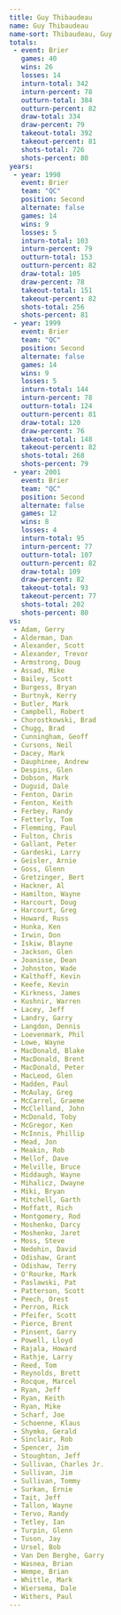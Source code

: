 ```yaml
---
title: Guy Thibaudeau
name: Guy Thibaudeau
name-sort: Thibaudeau, Guy
totals:
 - event: Brier
   games: 40
   wins: 26
   losses: 14
   inturn-total: 342
   inturn-percent: 78
   outturn-total: 384
   outturn-percent: 82
   draw-total: 334
   draw-percent: 79
   takeout-total: 392
   takeout-percent: 81
   shots-total: 726
   shots-percent: 80
years:
 - year: 1998
   event: Brier
   team: "QC"
   position: Second
   alternate: false
   games: 14
   wins: 9
   losses: 5
   inturn-total: 103
   inturn-percent: 79
   outturn-total: 153
   outturn-percent: 82
   draw-total: 105
   draw-percent: 78
   takeout-total: 151
   takeout-percent: 82
   shots-total: 256
   shots-percent: 81
 - year: 1999
   event: Brier
   team: "QC"
   position: Second
   alternate: false
   games: 14
   wins: 9
   losses: 5
   inturn-total: 144
   inturn-percent: 78
   outturn-total: 124
   outturn-percent: 81
   draw-total: 120
   draw-percent: 76
   takeout-total: 148
   takeout-percent: 82
   shots-total: 268
   shots-percent: 79
 - year: 2001
   event: Brier
   team: "QC"
   position: Second
   alternate: false
   games: 12
   wins: 8
   losses: 4
   inturn-total: 95
   inturn-percent: 77
   outturn-total: 107
   outturn-percent: 82
   draw-total: 109
   draw-percent: 82
   takeout-total: 93
   takeout-percent: 77
   shots-total: 202
   shots-percent: 80
vs:
 - Adam, Gerry
 - Alderman, Dan
 - Alexander, Scott
 - Alexander, Trevor
 - Armstrong, Doug
 - Assad, Mike
 - Bailey, Scott
 - Burgess, Bryan
 - Burtnyk, Kerry
 - Butler, Mark
 - Campbell, Robert
 - Chorostkowski, Brad
 - Chugg, Brad
 - Cunningham, Geoff
 - Cursons, Neil
 - Dacey, Mark
 - Dauphinee, Andrew
 - Despins, Glen
 - Dobson, Mark
 - Duguid, Dale
 - Fenton, Darin
 - Fenton, Keith
 - Ferbey, Randy
 - Fetterly, Tom
 - Flemming, Paul
 - Fulton, Chris
 - Gallant, Peter
 - Gardeski, Larry
 - Geisler, Arnie
 - Goss, Glenn
 - Gretzinger, Bert
 - Hackner, Al
 - Hamilton, Wayne
 - Harcourt, Doug
 - Harcourt, Greg
 - Howard, Russ
 - Hunka, Ken
 - Irwin, Don
 - Iskiw, Blayne
 - Jackson, Glen
 - Joanisse, Dean
 - Johnston, Wade
 - Kalthoff, Kevin
 - Keefe, Kevin
 - Kirkness, James
 - Kushnir, Warren
 - Lacey, Jeff
 - Landry, Garry
 - Langdon, Dennis
 - Loevenmark, Phil
 - Lowe, Wayne
 - MacDonald, Blake
 - MacDonald, Brent
 - MacDonald, Peter
 - MacLeod, Glen
 - Madden, Paul
 - McAulay, Greg
 - McCarrel, Graeme
 - McClelland, John
 - McDonald, Toby
 - McGregor, Ken
 - McInnis, Phillip
 - Mead, Jon
 - Meakin, Rob
 - Mellof, Dave
 - Melville, Bruce
 - Middaugh, Wayne
 - Mihalicz, Dwayne
 - Miki, Bryan
 - Mitchell, Garth
 - Moffatt, Rich
 - Montgomery, Rod
 - Moshenko, Darcy
 - Moshenko, Jaret
 - Moss, Steve
 - Nedohin, David
 - Odishaw, Grant
 - Odishaw, Terry
 - O'Rourke, Mark
 - Paslawski, Pat
 - Patterson, Scott
 - Peech, Orest
 - Perron, Rick
 - Pfeifer, Scott
 - Pierce, Brent
 - Pinsent, Garry
 - Powell, Lloyd
 - Rajala, Howard
 - Rathje, Larry
 - Reed, Tom
 - Reynolds, Brett
 - Rocque, Marcel
 - Ryan, Jeff
 - Ryan, Keith
 - Ryan, Mike
 - Scharf, Joe
 - Schoenne, Klaus
 - Shymko, Gerald
 - Sinclair, Rob
 - Spencer, Jim
 - Stoughton, Jeff
 - Sullivan, Charles Jr.
 - Sullivan, Jim
 - Sullivan, Tommy
 - Surkan, Ernie
 - Tait, Jeff
 - Tallon, Wayne
 - Tervo, Randy
 - Tetley, Ian
 - Turpin, Glenn
 - Tuson, Jay
 - Ursel, Bob
 - Van Den Berghe, Garry
 - Wasnea, Brian
 - Wempe, Brian
 - Whittle, Mark
 - Wiersema, Dale
 - Withers, Paul
---
```

